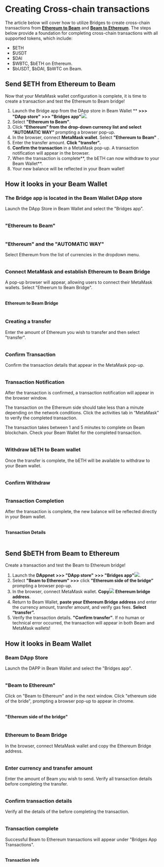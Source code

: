 # Creating Cross-chain transactions

The article below will cover how to utilize Bridges to create cross-chain transactions from [**Ethereum to Beam**](creating-cross-chain-transactions.md#send-usdeth-from-ethereum-to-beam) and [**Beam to Ethereum**](creating-cross-chain-transactions.md#send-usdbeth-from-beam-to-ethereum). The steps below provide a foundation for completing cross-chain transactions with all supported tokens, which include:

* $ETH
* $USDT
* $DAI
* $WBTC, $bETH on Ethereum.&#x20;
* $bUSDT, $bDAI, $bWTC on Beam.&#x20;

## **Send $ETH from Ethereum to Beam**

Now that your MetaMask wallet configuration is complete, it is time to create a transaction and test the Ethereum to Beam bridge!

1. Launch the Bridge app from the DApp store in Beam Wallet **<img src=".gitbook/assets/image (2).png" alt="" data-size="line"> **>>> "DApp store"**<img src=".gitbook/assets/image (1).png" alt="" data-size="line"> **>>> "Bridges app"**![](<.gitbook/assets/Screen Shot 2022-10-22 at 3.23.33 PM.png>).
2. Select **"Ethereum to Beam"**.
3. Click **“Ethereum” from the drop-down currency list and select “AUTOMATIC WAY”** prompting a browser pop-up.
4. In the browser, connect **MetaMask wallet**<img src=".gitbook/assets/Screen Shot 2022-10-22 at 1.45.13 PM.png" alt="" data-size="line">. Select **"Ethereum to Beam"** .
5. Enter the transfer amount. **Click "transfer".**&#x20;
6. **Confirm the transaction** in a MetaMask pop-up. A transaction notification will appear in the browser.
7. When the transaction is complete**, the bETH can now withdraw to your Beam Wallet**.
8. Your new balance will be reflected in your Beam wallet!

## How it looks in your Beam Wallet

### The Bridge app is located in the Beam Wallet DApp store

Launch the DApp Store in Beam Wallet and select the "Bridges app".&#x20;

<figure><img src=".gitbook/assets/image.png" alt=""><figcaption></figcaption></figure>

### **"Ethereum to Beam"**

<figure><img src="https://lh6.googleusercontent.com/hrDVtaVjBTAchhJiun9vaUkYTWdqPS4RHrVIIEI9JH5_lRBiB7A1ER0ZhB5GKf7V-4WghomOgV0b848l1PKafCIVvucLx-kmoP_yIIpDX9vMIFJ3HB3cbzTtnDiYwKHMpJuL6RcgsOPvhHkw3CH0OHIOFoGU-Wna7XyUgsGVsYoWIhE6cskMbtg6dg" alt=""><figcaption></figcaption></figure>

### **"Ethereum" and the "AUTOMATIC WAY"**

Select Ethereum from the list of currencies in the dropdown menu.

<figure><img src="https://lh6.googleusercontent.com/AytQTa3vZiifPRFKCAPVrfpoXuPKMueVkbvWhXz0_GBsHcXfTiTLmMnqyVBdlBfcGBEOiV5-rvvn7uo1lHLdySfseWPBdNtSX3nWc8IsSXC5WBN2b5sEKmLPkQPSILkmW1zNfuftE39pgFz1L6FPM31BP6sqYgSy8UnyOkRB2AxbEcSipqA3FvmY0g" alt=""><figcaption></figcaption></figure>

### Connect MetaMask and establish Ethereum to Beam Bridge

A pop-up browser will appear, allowing users to connect their MetaMask wallets. Select "Etheerum to Beam Bridge".

<figure><img src="https://lh6.googleusercontent.com/8ew1vOAODglmJ4NXZZqmP7rI2-HkjcFBnA9Cmbi8FxBGwj6NVpBgx2OstKgvLTd2g2EFy8tHLPsRzwFYfB4ogjMK0nem_d-jtOAoprWFwvit2L3Ra_jG2hpzIvL5i7wEAR0AwtQ88FdFfEdOGVg1gCYaDVfU41rzgqD5Ra_ROwx6ccejmeN-X6VO1A" alt=""><figcaption></figcaption></figure>

#### Ethereum to Beam Bridge

<figure><img src="https://lh3.googleusercontent.com/ziAkme6EyA_o72Hk11MQ2bS3GBzlEU95ii288DIsQ3uq0fftGhWJp4AeZmR3Ji6er7Ri4KH93-q2zRCL4_bOvEU4DIDSKMy_6EZPsyRGwAimAdkrYejhNRJQ78GgTeHGN4dJe8u9pgNO20fvGYZJRN1hTy7zBuexrFUG4TMMcAY0QeK3LkxK_3eYYQ" alt=""><figcaption></figcaption></figure>

### Creating a transfer

Enter the amount of Ethereum you wish to transfer and then select "transfer".

<figure><img src=".gitbook/assets/Screenshot 2566-09-06 at 15.51.19.png" alt=""><figcaption></figcaption></figure>

### **Confirm Transaction**

Confirm the transaction details that appear in the MetaMask pop-up.&#x20;

<figure><img src=".gitbook/assets/Screenshot 2566-09-06 at 15.52.45.png" alt=""><figcaption></figcaption></figure>

### Transaction Notification

After the transaction is confirmed, a transaction notification will appear in the browser window.

The transaction on the Ethereum side should take less than a minute depending on the network conditions. Click the activities tab in “MetaMask” to verify the completed transaction.

The transaction takes between 1 and 5 minutes to complete on Beam blockchain. Check your Beam Wallet for the completed transaction.

<figure><img src="https://lh6.googleusercontent.com/TcaedkPFT9N82sisCb7JNb8hVhTXLZVh3vV7VfUVlPVoGxT073Xuj1uLtYTZUMs3hURAY4MvehyVnHBJuvqZFtt-nTw6pD_-_X7H5deIy84XRYYOkCHnkpNiTOr5M-0GmkqodTRVudNrOhszVv8JnprXQ0v44FKjEp9T9Amc2V78Jix3CauE4wIxMw" alt=""><figcaption></figcaption></figure>

### Withdraw bETH to Beam wallet

Once the transfer is complete, the bETH will be available to withdraw to your Beam wallet.

<figure><img src="https://lh6.googleusercontent.com/FQsa9lEL4BFvWzXfC43Tl26GwfSGmQcu5UkgVV7wgxNeudXzvPwXtYWQjDMGq4PHaF7WYQWFuMDfTilPNEmOD1j9U81SdMQkCVcyG_BahGyYj7tsf5CmHehFxCH42xeL3E78yyb69OCWwfVhXhKxY67nhNoa-RNsbiyQbJCen3XdDfYrODBqUgtaYA" alt=""><figcaption></figcaption></figure>

### Confirm Withdraw

<figure><img src="https://lh6.googleusercontent.com/-Rq4WedDW6P1XO34-Cx3I0dUyR-HSmJX4bF3b1xCTW7_ipk7JDV3KkTj4FQu5FNW365XitrCKM9BcFSZaVz8ZI8BNgkLMmIv6PvPkPuKDBjcr4q3OLHWFAyi0KclcfnQtX5CdR_It2TTGzr0J3JP_WEF6LdoJN3p9QdY3QqJmx52g_603QStOhVP5A" alt=""><figcaption></figcaption></figure>

### Transaction Completion

After the transaction is complete, the new balance will be reflected directly in your Beam wallet.&#x20;

<figure><img src="https://lh4.googleusercontent.com/Ydi4ModZUe-z_t9M8hkjWN1jkZOhy4kjRA_MzRkygIW6dRBIPd9wbehWLXKcStwYeMQd6c83YFZhpE9GT9teeGzhiAnQxur2hU3ek6mjNyvTAHkJIvpMeAgSdTQI4rFz3gVqQ-QLzpP9JlB9QVhjVUy6xbu8gSZg79wto4rk8UoKP2yF89kbK3V2Yg" alt=""><figcaption></figcaption></figure>

#### Transaction Details

<figure><img src="https://lh4.googleusercontent.com/9bgNi1GN4TyQ6YyzP3gJ55WUUHtPzUqVSFJHLxKlhDNz0Vf-0FFaZp43xMBCwIBAyKgGRoAXeirKylcCWRyke73QdBGoKDsUGRO4NgpsJ9hJvxiutLwRL5SpWFB4ugspBGH10NDjRNtlOhP5A7QEPJjGjv4W2hBybEMxKkmPOcQKxDz1IxZOYNMi8w" alt=""><figcaption></figcaption></figure>

## **Send $bETH from Beam to Ethereum**

Create a transaction and test the Beam to Ethereum bridge!

1. Launch the **DAppnet**<img src=".gitbook/assets/image (2).png" alt="" data-size="line"> **>>> "DApp store"**<img src=".gitbook/assets/image (1).png" alt="" data-size="line"> **>>> "Bridges app"**![](<.gitbook/assets/Screen Shot 2022-10-22 at 3.23.33 PM.png>).
2. Select **"Beam to Ethereum" >>>** click **"Ethereum side of the bridge”** prompting a browser pop-up.
3. In the browser, connect MetaMask wallet. **Copy**![](<.gitbook/assets/Screen Shot 2022-10-22 at 3.27.49 PM.png>) **Ethereum bridge address**.
4. Return to Beam Wallet, **paste your Ethereum Bridge address** and enter the currency amount, transfer amount, and verify gas fees. **Select “transfer”.**
5. Verify the transaction details. **"Confirm transfer"**. If no human or technical error occurred, the transaction will appear in both Beam and MetaMask wallets!

## How it looks in Beam Wallet

### Beam DApp Store

Launch the DAPP in Beam Wallet and select the "Bridges app".&#x20;

<figure><img src="https://lh6.googleusercontent.com/SSF9ap9-YzYT2ZCg-vUNpYl3r_wKiQdckQKhOWt0INItGhevfVW1RzbwVGMXXwYFRr5NO8BzN7QDEwnpQqbxK-77M_WZCzqdtHL_h2GZA19jfFBpUuOmBvETlSBqiuJ0YP4oPTQ-IGAwyP04I1p6MB5YHLJ4QJLHf9E_ty_T-ZMVl74P0bT_DTIKsw" alt=""><figcaption></figcaption></figure>

### "Beam to Ethereum"

Click on "Beam to Ethereum" and in the next window. Click "ethereum side of the bride", prompting a browser pop-up to appear in chrome.

<figure><img src="https://lh3.googleusercontent.com/oYFSYb50FlTEAt2CWb1Dp4jmKczqjtWd-B6ko8PoTJau7QPoKWa8rE2Mw9NpmzK5-zwjYe6pjeywI2IBsYFuJc54BO0uo_XdvSO7GaWKYMMqq-dI9hdFstQc0SorqmKj-e3Gke72halqKPQrszK4q8mtIudXeOaXZwYSgm_flO1gWCCMkhQMubjghw" alt=""><figcaption></figcaption></figure>

#### "Ethereum side of the bridge"

<figure><img src="https://lh5.googleusercontent.com/ngSHZj_3j-lfAmPhJkJ1L-p3n-T04ZWZJMjjPVzCRfX4JRiy--2up3ju6ALhtyYfYhub43SKaHBkutmVjEYK17QBAgwI0HdGJWcU-YJeTDFXlMYlCV2nyAyxUWrZRlTQoI8eosvjs6b9beNLaWhAbRQA-Vhr-Sn2PT2xf9mbLaIEYxWT_Q6O5byGkg" alt=""><figcaption></figcaption></figure>

### Ethereum to Beam Bridge

In the browser, connect MetaMask wallet and copy the Ethereum Bridge address.

<figure><img src="https://lh5.googleusercontent.com/Y9ULUJng1sO7y4QRZdXnTIgrlIFjmTR4V1shZZYfhTQ31w2nfYfWYamg_RK7q3nACSGO-TlJVPcS5i4MLIxoXoqc7ENZFPU0ebYSOAKgZs-kY-34Glko1epBbTdtX11DadXPpMGojcKgD11Kd-kl27ABA6tdKCWAjH-7W8FVsPn6tqXpfzMceU8jFA" alt=""><figcaption></figcaption></figure>

### Enter currency and transfer amount

Enter the amount of Beam you wish to send. Verify all transaction details before completing the transfer.

<figure><img src="https://lh6.googleusercontent.com/n7elaiPvEFhN1POcl_dLtUBg9vu0PYK_BURHQbuv2XMJxwaSAUGd9rYxMbnMMzCKV1-Tqi7si0FmpfpA80pXM4Hp1h5sx9hM5D3PC_qTdo7DraKJmZZbvOprIwQMiYi4EDIh4dT1s4_0I_LfQX7XHFF7N1pa0V57ebA9M0gd2ZzbQzON5TdYgdhEpA" alt=""><figcaption></figcaption></figure>

### Confirm transaction details

Verify all the details of the before completing the transaction.

&#x20;

<figure><img src="https://lh3.googleusercontent.com/0wDwVGP4CWWR3OlyjGppKZA6TasISlVYrz7aKiOq4z91XXkp7zrqib0NmnWkL2Vq_f7N70h8_MxWs7DnmRr8x3F0Xiv6JUNay3rJ6xRENaSUhVnG9_-0ShYp87SlLkPxd3VXnaFlMpxPszGGqWncBJIR5SbWBthl1nmtVejhzRRFfaXXAssXq5NgHQ" alt=""><figcaption></figcaption></figure>

### Transaction complete

Successful Beam to Ethereum transactions will appear under "Bridges App Transactions".

<figure><img src="https://lh5.googleusercontent.com/qAW2PAEe0L5se6_TE-XzUd5sFednE9OvxCcJfINAVTohj4x6d-LBzJBieSa19NBhheLoVGbcInKljT64j8srSFPMEy-HyOS3QsYckVa18vhnxjC3BfbBEClPLT2kOxfmuCU2NjVIkraIv5WsYNqDhIpOKcyooLBtDzMXXVpEK9d2e99Am-ysUbWRKQ" alt=""><figcaption></figcaption></figure>

#### Transaction info

<figure><img src="https://lh3.googleusercontent.com/qnu5U6P3GAWtHHFojaKmbxHp2gSP7Y-rAuL72ZFgsbJtM1Hk590tolflXTDyPaAwJc9i7eaGdrxHtOl2wFCh-z6bjCNJ965qfy7dMfDAVI1okN6oCQq7P4U6WtkoCDy7-vAKnBV1kDatZnoM84eXd_5OLGmZEMvtrYOgwSwALMPSXGjc2VuTSQNveg" alt=""><figcaption></figcaption></figure>

##
